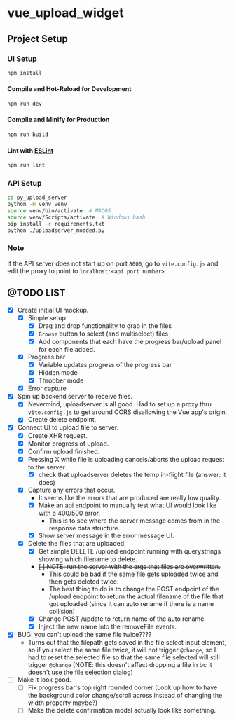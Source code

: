 # vue_upload_widget

## Project Setup

### UI Setup

```sh
npm install
```

#### Compile and Hot-Reload for Development

```sh
npm run dev
```

#### Compile and Minify for Production

```sh
npm run build
```

#### Lint with [ESLint](https://eslint.org/)

```sh
npm run lint
```

### API Setup

```sh
cd py_upload_server
python -m venv venv
source venv/bin/activate  # MACOS
source venv/Scripts/activate  # Windows bash
pip install -r requirements.txt
python ./uploadserver_modded.py
```

### Note

If the API server does not start up on port `8000`, go to `vite.config.js` and edit the proxy to point to `localhost:<api port number>`.

## @TODO LIST

- [x] Create initial UI mockup.
    - [x] Simple setup
        - [x] Drag and drop functionality to grab in the files
        - [x] `Browse` button to select (and multiselect) files
        - [x] Add components that each have the progress bar/upload panel for each file added.
    - [x] Progress bar
        - [x] Variable updates progress of the progress bar
        - [x] Hidden mode
        - [x] Throbber mode
    - [x] Error capture
- [x] Spin up backend server to receive files.
    - [x] Nevermind, uploadserver is all good. Had to set up a proxy thru `vite.config.js` to get around CORS disallowing the Vue app's origin.
    - [x] Create delete endpoint.
- [x] Connect UI to upload file to server.
    - [x] Create XHR request.
    - [x] Monitor progress of upload.
    - [x] Confirm upload finished.
    - [x] Pressing X while file is uploading cancels/aborts the upload request to the server.
        - [x] check that uploadserver deletes the temp in-flight file (answer: it does)
    - [x] Capture any errors that occur.
        - It seems like the errors that are produced are really low quality.
        - [x] Make an api endpoint to manually test what UI would look like with a 400/500 error.
            - This is to see where the server message comes from in the response data structure.
        - [x] Show server message in the error message UI.
    - [x] Delete the files that are uploaded.
        - [x] Get simple DELETE /upload endpoint running with querystrings showing which filename to delete.
        - ~~[ ] NOTE: run the server with the args that files are overwritten.~~
            - This could be bad if the same file gets uploaded twice and then gets deleted twice.
            - The best thing to do is to change the POST endpoint of the /upload endpoint to return the actual filename of the file that got uploaded (since it can auto rename if there is a name collision)
        - [x] Change POST /update to return name of the auto rename.
        - [x] Inject the new name into the removeFile events.
- [x] BUG: you can't upload the same file twice????
    - Turns out that the filepath gets saved in the file select input element, so if you select the same file twice, it will not trigger `@change`, so I had to reset the selected file so that the same file selected will still trigger `@change` (NOTE: this doesn't affect dropping a file in bc it doesn't use the file selection dialog)
- [ ] Make it look good.
    - [ ] Fix progress bar's top right rounded corner (Look up how to have the background color change/scroll across instead of changing the width property maybe?)
    - [ ] Make the delete confirmation modal actually look like something.
